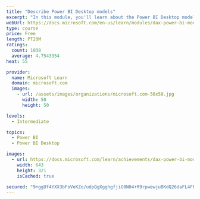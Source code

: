 ```yaml
---
title: "Describe Power BI Desktop models"
excerpt: "In this module, you'll learn about the Power BI Desktop model structure, star schema design basics, analytics queries, and report visual configuration. This module provides a strong foundation on which you can learn to optimize model designs and add model calculations."
webUrl: https://docs.microsoft.com/en-us/learn/modules/dax-power-bi-models/
type: course
price: Free
length: PT20M
ratings:
  count: 1038
  average: 4.7543354
heat: 55

provider:
  name: Microsoft Learn
  domain: microsoft.com
  images:
    - url: /assets/images/organizations/microsoft.com-50x50.jpg
      width: 50
      height: 50

levels:
  - Intermediate

topics:
  - Power BI
  - Power BI Desktop

images:
  - url: https://docs.microsoft.com/learn/achievements/dax-power-bi-models-social.png
    width: 643
    height: 321
    isCached: true

secured: "9+ggUf4YXX3bFoVeKZo/udpQgXgghgfjiG0N04+R9rpwewjuBKdQ26daFL4FR5UqJZE+OR43oXuoRWc9t6TzVpDKaK1OhJvKjTRDNsuaCDOOdLlm4A+f6nWRfJXIxGjWHX69Dd6x+UzjaDYK5h+gpboE0NRUWJ9TKgi/6HJFgv3bfVqn5P8AArTZZq6Vc4aVGDTbE+4iX6O6L831CJeMC2I5bpC5BgSw9zd/MCzS6kC4k79980JA42FNpSpNjWtfvZy6CBErSJPnXR0gCJJiUdWjc+bjezvrU5UPiyMV2sHYWjIdaRuN71k3y5/oYUHzLoaZMxOamCDGadoaSJRgXRJ3uXmUkI+Wgmudnfffep4mop7+Ih/9Z+/Mgr/UOcIYf3adLG6AHvbC6xPbr5ESiZVTus9orXXallFS58rWXQs=;qj09Pvs0XONFp01Dnd1Y6A=="
---
```


